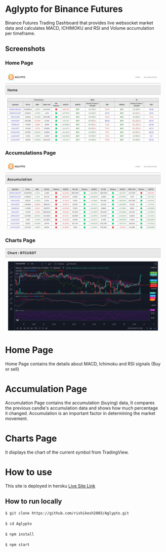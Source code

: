 # Aglypto for Binance Futures

Binance Futures Trading Dashboard that provides live websocket market data and calculates MACD, ICHIMOKU and RSI and Volume accumulation per timeframe.

## Screenshots

### Home Page

![Home page](./screenshots/home.jpeg)

### Accumulations Page

![Accumulation Page](./screenshots/accumulation.jpeg)

### Charts Page

![Charts Page](./screenshots/chart.jpeg)

# Home Page

Home Page contains the details about MACD, Ichimoku and RSI signals (Buy or sell)

# Accumulation Page

Accumulation Page contains the accumulation (buying) data, It compares the previous candle's accumulation data and shows how much percentage it changed. Accumulation is an important factor in determining the market movement.

# Charts Page

It displays the chart of the current symbol from TradingView.

# How to use

This site is deployed in heroku [Live Site Link](https://aglypto.herokuapp.com)

## How to run locally

```bash
$ git clone https://github.com/rishikesh2003/Aglypto.git

$ cd Aglypto

$ npm install

$ npm start
```
